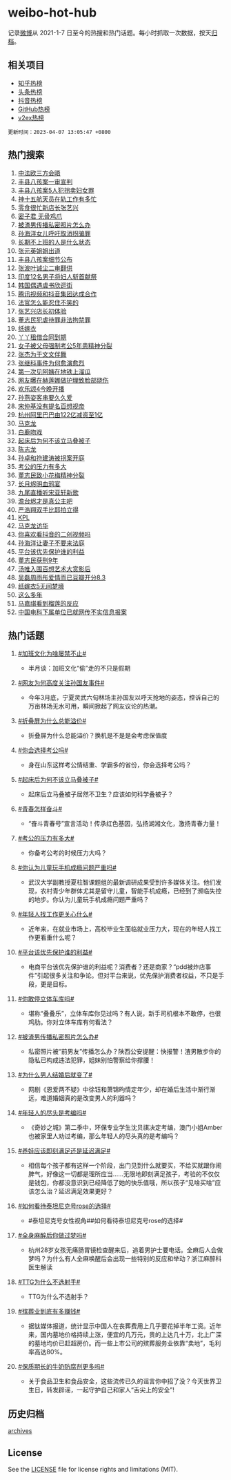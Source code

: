 # weibo-hot-hub

记录[微博](https://www.weibo.com)从 2021-1-7 日至今的热搜和热门话题。每小时抓取一次数据，按天[归档](archives)。

## 相关项目

- [知乎热榜](https://github.com/lonnyzhang423/zhihu-hot-hub)
- [头条热榜](https://github.com/lonnyzhang423/toutiao-hot-hub)
- [抖音热榜](https://github.com/lonnyzhang423/douyin-hot-hub)
- [GitHub热榜](https://github.com/lonnyzhang423/github-hot-hub)
- [v2ex热榜](https://github.com/lonnyzhang423/v2ex-hot-hub)


`更新时间：2023-04-07 13:05:47 +0800`

## 热门搜索

1. [中法欧三方会晤](https://m.weibo.cn/search?containerid=100103type%3D1%26t%3D10%26q%3D%23%E4%B8%AD%E6%B3%95%E6%AC%A7%E4%B8%89%E6%96%B9%E4%BC%9A%E6%99%A4%23&stream_entry_id=51&isnewpage=1&extparam=seat%3D1%26cate%3D10103%26stream_entry_id%3D51%26pos%3D0%26c_type%3D51%26dgr%3D0%26filter_type%3Drealtimehot%26display_time%3D1680843946%26pre_seqid%3D1680843946280012102123&luicode=10000011&lfid=106003type%253D25%2526t%253D3%2526disable_hot%253D1%2526filter_type%253Drealtimehot)
1. [丰县八孩案一审宣判](https://m.weibo.cn/search?containerid=100103type%3D1%26t%3D10%26q%3D%23%E4%B8%B0%E5%8E%BF%E5%85%AB%E5%AD%A9%E6%A1%88%E4%B8%80%E5%AE%A1%E5%AE%A3%E5%88%A4%23&stream_entry_id=31&isnewpage=1&extparam=seat%3D1%26q%3D%2523%25E4%25B8%25B0%25E5%258E%25BF%25E5%2585%25AB%25E5%25AD%25A9%25E6%25A1%2588%25E4%25B8%2580%25E5%25AE%25A1%25E5%25AE%25A3%25E5%2588%25A4%2523%26pos%3D0%26c_type%3D31%26flag%3D4%26filter_type%3Drealtimehot%26cate%3D5001%26stream_entry_id%3D31%26band_rank%3D1%26dgr%3D0%26lcate%3D5001%26realpos%3D1%26display_time%3D1680843946%26pre_seqid%3D1680843946280012102123&luicode=10000011&lfid=106003type%253D25%2526t%253D3%2526disable_hot%253D1%2526filter_type%253Drealtimehot)
1. [丰县八孩案5人犯拐卖妇女罪](https://m.weibo.cn/search?containerid=100103type%3D1%26t%3D10%26q%3D%23%E4%B8%B0%E5%8E%BF%E5%85%AB%E5%AD%A9%E6%A1%885%E4%BA%BA%E7%8A%AF%E6%8B%90%E5%8D%96%E5%A6%87%E5%A5%B3%E7%BD%AA%23&stream_entry_id=31&isnewpage=1&extparam=seat%3D1%26q%3D%2523%25E4%25B8%25B0%25E5%258E%25BF%25E5%2585%25AB%25E5%25AD%25A9%25E6%25A1%25885%25E4%25BA%25BA%25E7%258A%25AF%25E6%258B%2590%25E5%258D%2596%25E5%25A6%2587%25E5%25A5%25B3%25E7%25BD%25AA%2523%26pos%3D1%26c_type%3D31%26flag%3D1%26filter_type%3Drealtimehot%26cate%3D5001%26stream_entry_id%3D31%26band_rank%3D2%26dgr%3D0%26lcate%3D5001%26realpos%3D2%26display_time%3D1680843946%26pre_seqid%3D1680843946280012102123&luicode=10000011&lfid=106003type%253D25%2526t%253D3%2526disable_hot%253D1%2526filter_type%253Drealtimehot)
1. [神十五航天员在轨工作有多忙](https://m.weibo.cn/search?containerid=100103type%3D1%26t%3D10%26q%3D%23%E7%A5%9E%E5%8D%81%E4%BA%94%E8%88%AA%E5%A4%A9%E5%91%98%E5%9C%A8%E8%BD%A8%E5%B7%A5%E4%BD%9C%E6%9C%89%E5%A4%9A%E5%BF%99%23&stream_entry_id=31&isnewpage=1&extparam=seat%3D1%26q%3D%2523%25E7%25A5%259E%25E5%258D%2581%25E4%25BA%2594%25E8%2588%25AA%25E5%25A4%25A9%25E5%2591%2598%25E5%259C%25A8%25E8%25BD%25A8%25E5%25B7%25A5%25E4%25BD%259C%25E6%259C%2589%25E5%25A4%259A%25E5%25BF%2599%2523%26pos%3D2%26c_type%3D31%26flag%3D1%26filter_type%3Drealtimehot%26cate%3D5001%26stream_entry_id%3D31%26band_rank%3D3%26dgr%3D0%26lcate%3D5001%26realpos%3D3%26display_time%3D1680843946%26pre_seqid%3D1680843946280012102123&luicode=10000011&lfid=106003type%253D25%2526t%253D3%2526disable_hot%253D1%2526filter_type%253Drealtimehot)
1. [零食很忙新店长张艺兴](https://m.weibo.cn/search?containerid=100103type%3D1%26t%3D10%26q%3D%23%E9%9B%B6%E9%A3%9F%E5%BE%88%E5%BF%99%E6%96%B0%E5%BA%97%E9%95%BF%E5%BC%A0%E8%89%BA%E5%85%B4%23&stream_entry_id=31&isnewpage=1&extparam=seat%3D1%26dgr%3D0%26adid%3D185674%26pos%3D3%26c_type%3D31%26filter_type%3Drealtimehot%26cate%3D5001%26stream_entry_id%3D31%26lcate%3D5001%26band_rank%3D4%26topic_ad%3D1%26q%3D%2523%25E9%259B%25B6%25E9%25A3%259F%25E5%25BE%2588%25E5%25BF%2599%25E6%2596%25B0%25E5%25BA%2597%25E9%2595%25BF%25E5%25BC%25A0%25E8%2589%25BA%25E5%2585%25B4%2523%26display_time%3D1680843946%26pre_seqid%3D1680843946280012102123&luicode=10000011&lfid=106003type%253D25%2526t%253D3%2526disable_hot%253D1%2526filter_type%253Drealtimehot)
1. [密子君 无骨鸡爪](https://m.weibo.cn/search?containerid=100103type%3D1%26t%3D10%26q%3D%E5%AF%86%E5%AD%90%E5%90%9B+%E6%97%A0%E9%AA%A8%E9%B8%A1%E7%88%AA&stream_entry_id=31&isnewpage=1&extparam=seat%3D1%26q%3D%25E5%25AF%2586%25E5%25AD%2590%25E5%2590%259B%2520%25E6%2597%25A0%25E9%25AA%25A8%25E9%25B8%25A1%25E7%2588%25AA%26pos%3D4%26c_type%3D31%26flag%3D1%26filter_type%3Drealtimehot%26cate%3D5001%26stream_entry_id%3D31%26band_rank%3D4%26dgr%3D0%26lcate%3D5001%26realpos%3D4%26display_time%3D1680843946%26pre_seqid%3D1680843946280012102123&luicode=10000011&lfid=106003type%253D25%2526t%253D3%2526disable_hot%253D1%2526filter_type%253Drealtimehot)
1. [被渣男传播私密照片怎么办](https://m.weibo.cn/search?containerid=100103type%3D1%26t%3D10%26q%3D%23%E8%A2%AB%E6%B8%A3%E7%94%B7%E4%BC%A0%E6%92%AD%E7%A7%81%E5%AF%86%E7%85%A7%E7%89%87%E6%80%8E%E4%B9%88%E5%8A%9E%23&stream_entry_id=31&isnewpage=1&extparam=seat%3D1%26q%3D%2523%25E8%25A2%25AB%25E6%25B8%25A3%25E7%2594%25B7%25E4%25BC%25A0%25E6%2592%25AD%25E7%25A7%2581%25E5%25AF%2586%25E7%2585%25A7%25E7%2589%2587%25E6%2580%258E%25E4%25B9%2588%25E5%258A%259E%2523%26pos%3D5%26c_type%3D31%26flag%3D1%26filter_type%3Drealtimehot%26cate%3D5001%26stream_entry_id%3D31%26band_rank%3D5%26dgr%3D0%26lcate%3D5001%26realpos%3D5%26display_time%3D1680843946%26pre_seqid%3D1680843946280012102123&luicode=10000011&lfid=106003type%253D25%2526t%253D3%2526disable_hot%253D1%2526filter_type%253Drealtimehot)
1. [孙海洋女儿呼吁取消拐骗罪](https://m.weibo.cn/search?containerid=100103type%3D1%26t%3D10%26q%3D%23%E5%AD%99%E6%B5%B7%E6%B4%8B%E5%A5%B3%E5%84%BF%E5%91%BC%E5%90%81%E5%8F%96%E6%B6%88%E6%8B%90%E9%AA%97%E7%BD%AA%23&stream_entry_id=31&isnewpage=1&extparam=seat%3D1%26q%3D%2523%25E5%25AD%2599%25E6%25B5%25B7%25E6%25B4%258B%25E5%25A5%25B3%25E5%2584%25BF%25E5%2591%25BC%25E5%2590%2581%25E5%258F%2596%25E6%25B6%2588%25E6%258B%2590%25E9%25AA%2597%25E7%25BD%25AA%2523%26pos%3D6%26c_type%3D31%26flag%3D0%26filter_type%3Drealtimehot%26cate%3D5001%26stream_entry_id%3D31%26band_rank%3D6%26dgr%3D0%26lcate%3D5001%26realpos%3D6%26display_time%3D1680843946%26pre_seqid%3D1680843946280012102123&luicode=10000011&lfid=106003type%253D25%2526t%253D3%2526disable_hot%253D1%2526filter_type%253Drealtimehot)
1. [长期不上班的人是什么状态](https://m.weibo.cn/search?containerid=100103type%3D1%26t%3D10%26q%3D%23%E9%95%BF%E6%9C%9F%E4%B8%8D%E4%B8%8A%E7%8F%AD%E7%9A%84%E4%BA%BA%E6%98%AF%E4%BB%80%E4%B9%88%E7%8A%B6%E6%80%81%23&stream_entry_id=31&isnewpage=1&extparam=seat%3D1%26q%3D%2523%25E9%2595%25BF%25E6%259C%259F%25E4%25B8%258D%25E4%25B8%258A%25E7%258F%25AD%25E7%259A%2584%25E4%25BA%25BA%25E6%2598%25AF%25E4%25BB%2580%25E4%25B9%2588%25E7%258A%25B6%25E6%2580%2581%2523%26pos%3D7%26c_type%3D31%26flag%3D0%26filter_type%3Drealtimehot%26cate%3D5001%26stream_entry_id%3D31%26band_rank%3D7%26dgr%3D0%26lcate%3D5001%26realpos%3D7%26display_time%3D1680843946%26pre_seqid%3D1680843946280012102123&luicode=10000011&lfid=106003type%253D25%2526t%253D3%2526disable_hot%253D1%2526filter_type%253Drealtimehot)
1. [张元英姐姐出道](https://m.weibo.cn/search?containerid=100103type%3D1%26t%3D10%26q%3D%23%E5%BC%A0%E5%85%83%E8%8B%B1%E5%A7%90%E5%A7%90%E5%87%BA%E9%81%93%23&stream_entry_id=31&isnewpage=1&extparam=seat%3D1%26q%3D%2523%25E5%25BC%25A0%25E5%2585%2583%25E8%258B%25B1%25E5%25A7%2590%25E5%25A7%2590%25E5%2587%25BA%25E9%2581%2593%2523%26pos%3D8%26c_type%3D31%26flag%3D0%26filter_type%3Drealtimehot%26cate%3D5001%26stream_entry_id%3D31%26band_rank%3D8%26dgr%3D0%26lcate%3D5001%26realpos%3D8%26display_time%3D1680843946%26pre_seqid%3D1680843946280012102123&luicode=10000011&lfid=106003type%253D25%2526t%253D3%2526disable_hot%253D1%2526filter_type%253Drealtimehot)
1. [丰县八孩案细节公布](https://m.weibo.cn/search?containerid=100103type%3D1%26t%3D10%26q%3D%23%E4%B8%B0%E5%8E%BF%E5%85%AB%E5%AD%A9%E6%A1%88%E7%BB%86%E8%8A%82%E5%85%AC%E5%B8%83%23&stream_entry_id=31&isnewpage=1&extparam=seat%3D1%26q%3D%2523%25E4%25B8%25B0%25E5%258E%25BF%25E5%2585%25AB%25E5%25AD%25A9%25E6%25A1%2588%25E7%25BB%2586%25E8%258A%2582%25E5%2585%25AC%25E5%25B8%2583%2523%26pos%3D9%26c_type%3D31%26flag%3D1%26filter_type%3Drealtimehot%26cate%3D5001%26stream_entry_id%3D31%26band_rank%3D9%26dgr%3D0%26lcate%3D5001%26realpos%3D9%26display_time%3D1680843946%26pre_seqid%3D1680843946280012102123&luicode=10000011&lfid=106003type%253D25%2526t%253D3%2526disable_hot%253D1%2526filter_type%253Drealtimehot)
1. [张波叶诚尘二审翻供](https://m.weibo.cn/search?containerid=100103type%3D1%26t%3D10%26q%3D%23%E5%BC%A0%E6%B3%A2%E5%8F%B6%E8%AF%9A%E5%B0%98%E4%BA%8C%E5%AE%A1%E7%BF%BB%E4%BE%9B%23&stream_entry_id=31&isnewpage=1&extparam=seat%3D1%26q%3D%2523%25E5%25BC%25A0%25E6%25B3%25A2%25E5%258F%25B6%25E8%25AF%259A%25E5%25B0%2598%25E4%25BA%258C%25E5%25AE%25A1%25E7%25BF%25BB%25E4%25BE%259B%2523%26pos%3D10%26c_type%3D31%26flag%3D1%26filter_type%3Drealtimehot%26cate%3D5001%26stream_entry_id%3D31%26band_rank%3D10%26dgr%3D0%26lcate%3D5001%26realpos%3D10%26display_time%3D1680843946%26pre_seqid%3D1680843946280012102123&luicode=10000011&lfid=106003type%253D25%2526t%253D3%2526disable_hot%253D1%2526filter_type%253Drealtimehot)
1. [印度12名男子将妇人斩首献祭](https://m.weibo.cn/search?containerid=100103type%3D1%26t%3D10%26q%3D%23%E5%8D%B0%E5%BA%A612%E5%90%8D%E7%94%B7%E5%AD%90%E5%B0%86%E5%A6%87%E4%BA%BA%E6%96%A9%E9%A6%96%E7%8C%AE%E7%A5%AD%23&stream_entry_id=31&isnewpage=1&extparam=seat%3D1%26q%3D%2523%25E5%258D%25B0%25E5%25BA%25A612%25E5%2590%258D%25E7%2594%25B7%25E5%25AD%2590%25E5%25B0%2586%25E5%25A6%2587%25E4%25BA%25BA%25E6%2596%25A9%25E9%25A6%2596%25E7%258C%25AE%25E7%25A5%25AD%2523%26pos%3D11%26c_type%3D31%26flag%3D0%26filter_type%3Drealtimehot%26cate%3D5001%26stream_entry_id%3D31%26band_rank%3D11%26dgr%3D0%26lcate%3D5001%26realpos%3D11%26display_time%3D1680843946%26pre_seqid%3D1680843946280012102123&luicode=10000011&lfid=106003type%253D25%2526t%253D3%2526disable_hot%253D1%2526filter_type%253Drealtimehot)
1. [韩国偶遇虞书欣逛街](https://m.weibo.cn/search?containerid=100103type%3D1%26t%3D10%26q%3D%23%E9%9F%A9%E5%9B%BD%E5%81%B6%E9%81%87%E8%99%9E%E4%B9%A6%E6%AC%A3%E9%80%9B%E8%A1%97%23&stream_entry_id=31&isnewpage=1&extparam=seat%3D1%26q%3D%2523%25E9%259F%25A9%25E5%259B%25BD%25E5%2581%25B6%25E9%2581%2587%25E8%2599%259E%25E4%25B9%25A6%25E6%25AC%25A3%25E9%2580%259B%25E8%25A1%2597%2523%26pos%3D12%26c_type%3D31%26flag%3D1%26filter_type%3Drealtimehot%26cate%3D5001%26stream_entry_id%3D31%26band_rank%3D12%26dgr%3D0%26lcate%3D5001%26realpos%3D12%26display_time%3D1680843946%26pre_seqid%3D1680843946280012102123&luicode=10000011&lfid=106003type%253D25%2526t%253D3%2526disable_hot%253D1%2526filter_type%253Drealtimehot)
1. [腾讯视频和抖音集团达成合作](https://m.weibo.cn/search?containerid=100103type%3D1%26t%3D10%26q%3D%23%E8%85%BE%E8%AE%AF%E8%A7%86%E9%A2%91%E5%92%8C%E6%8A%96%E9%9F%B3%E9%9B%86%E5%9B%A2%E8%BE%BE%E6%88%90%E5%90%88%E4%BD%9C%23&stream_entry_id=31&isnewpage=1&extparam=seat%3D1%26q%3D%2523%25E8%2585%25BE%25E8%25AE%25AF%25E8%25A7%2586%25E9%25A2%2591%25E5%2592%258C%25E6%258A%2596%25E9%259F%25B3%25E9%259B%2586%25E5%259B%25A2%25E8%25BE%25BE%25E6%2588%2590%25E5%2590%2588%25E4%25BD%259C%2523%26pos%3D13%26c_type%3D31%26flag%3D0%26filter_type%3Drealtimehot%26cate%3D5001%26stream_entry_id%3D31%26band_rank%3D13%26dgr%3D0%26lcate%3D5001%26realpos%3D13%26display_time%3D1680843946%26pre_seqid%3D1680843946280012102123&luicode=10000011&lfid=106003type%253D25%2526t%253D3%2526disable_hot%253D1%2526filter_type%253Drealtimehot)
1. [法官怎么能忍住不笑的](https://m.weibo.cn/search?containerid=100103type%3D1%26t%3D10%26q%3D%23%E6%B3%95%E5%AE%98%E6%80%8E%E4%B9%88%E8%83%BD%E5%BF%8D%E4%BD%8F%E4%B8%8D%E7%AC%91%E7%9A%84%23&stream_entry_id=31&isnewpage=1&extparam=seat%3D1%26q%3D%2523%25E6%25B3%2595%25E5%25AE%2598%25E6%2580%258E%25E4%25B9%2588%25E8%2583%25BD%25E5%25BF%258D%25E4%25BD%258F%25E4%25B8%258D%25E7%25AC%2591%25E7%259A%2584%2523%26pos%3D14%26c_type%3D31%26flag%3D0%26filter_type%3Drealtimehot%26cate%3D5001%26stream_entry_id%3D31%26band_rank%3D14%26dgr%3D0%26lcate%3D5001%26realpos%3D14%26display_time%3D1680843946%26pre_seqid%3D1680843946280012102123&luicode=10000011&lfid=106003type%253D25%2526t%253D3%2526disable_hot%253D1%2526filter_type%253Drealtimehot)
1. [张艺兴店长初体验](https://m.weibo.cn/search?containerid=100103type%3D1%26t%3D10%26q%3D%23%E5%BC%A0%E8%89%BA%E5%85%B4%E5%BA%97%E9%95%BF%E5%88%9D%E4%BD%93%E9%AA%8C%23&stream_entry_id=31&isnewpage=1&extparam=seat%3D1%26adid%3D185729%26q%3D%2523%25E5%25BC%25A0%25E8%2589%25BA%25E5%2585%25B4%25E5%25BA%2597%25E9%2595%25BF%25E5%2588%259D%25E4%25BD%2593%25E9%25AA%258C%2523%26pos%3D15%26c_type%3D31%26flag%3D0%26filter_type%3Drealtimehot%26cate%3D5001%26stream_entry_id%3D31%26band_rank%3D15%26dgr%3D0%26lcate%3D5001%26realpos%3D15%26display_time%3D1680843946%26pre_seqid%3D1680843946280012102123&luicode=10000011&lfid=106003type%253D25%2526t%253D3%2526disable_hot%253D1%2526filter_type%253Drealtimehot)
1. [董志民犯虐待罪非法拘禁罪](https://m.weibo.cn/search?containerid=100103type%3D1%26t%3D10%26q%3D%23%E8%91%A3%E5%BF%97%E6%B0%91%E7%8A%AF%E8%99%90%E5%BE%85%E7%BD%AA%E9%9D%9E%E6%B3%95%E6%8B%98%E7%A6%81%E7%BD%AA%23&stream_entry_id=31&isnewpage=1&extparam=seat%3D1%26q%3D%2523%25E8%2591%25A3%25E5%25BF%2597%25E6%25B0%2591%25E7%258A%25AF%25E8%2599%2590%25E5%25BE%2585%25E7%25BD%25AA%25E9%259D%259E%25E6%25B3%2595%25E6%258B%2598%25E7%25A6%2581%25E7%25BD%25AA%2523%26pos%3D16%26c_type%3D31%26flag%3D1%26filter_type%3Drealtimehot%26cate%3D5001%26stream_entry_id%3D31%26band_rank%3D16%26dgr%3D0%26lcate%3D5001%26realpos%3D16%26display_time%3D1680843946%26pre_seqid%3D1680843946280012102123&luicode=10000011&lfid=106003type%253D25%2526t%253D3%2526disable_hot%253D1%2526filter_type%253Drealtimehot)
1. [纸嫁衣](https://m.weibo.cn/search?containerid=100103type%3D1%26t%3D10%26q%3D%E7%BA%B8%E5%AB%81%E8%A1%A3&stream_entry_id=31&isnewpage=1&extparam=seat%3D1%26q%3D%25E7%25BA%25B8%25E5%25AB%2581%25E8%25A1%25A3%26pos%3D17%26c_type%3D31%26flag%3D1%26filter_type%3Drealtimehot%26cate%3D5001%26stream_entry_id%3D31%26band_rank%3D17%26dgr%3D0%26lcate%3D5001%26realpos%3D17%26display_time%3D1680843946%26pre_seqid%3D1680843946280012102123&luicode=10000011&lfid=106003type%253D25%2526t%253D3%2526disable_hot%253D1%2526filter_type%253Drealtimehot)
1. [丫丫租借合同到期](https://m.weibo.cn/search?containerid=100103type%3D1%26t%3D10%26q%3D%23%E4%B8%AB%E4%B8%AB%E7%A7%9F%E5%80%9F%E5%90%88%E5%90%8C%E5%88%B0%E6%9C%9F%23&stream_entry_id=31&isnewpage=1&extparam=seat%3D1%26q%3D%2523%25E4%25B8%25AB%25E4%25B8%25AB%25E7%25A7%259F%25E5%2580%259F%25E5%2590%2588%25E5%2590%258C%25E5%2588%25B0%25E6%259C%259F%2523%26pos%3D18%26c_type%3D31%26flag%3D0%26filter_type%3Drealtimehot%26cate%3D5001%26stream_entry_id%3D31%26band_rank%3D18%26dgr%3D0%26lcate%3D5001%26realpos%3D18%26display_time%3D1680843946%26pre_seqid%3D1680843946280012102123&luicode=10000011&lfid=106003type%253D25%2526t%253D3%2526disable_hot%253D1%2526filter_type%253Drealtimehot)
1. [女子被父母强制考公5年患精神分裂](https://m.weibo.cn/search?containerid=100103type%3D1%26t%3D10%26q%3D%23%E5%A5%B3%E5%AD%90%E8%A2%AB%E7%88%B6%E6%AF%8D%E5%BC%BA%E5%88%B6%E8%80%83%E5%85%AC5%E5%B9%B4%E6%82%A3%E7%B2%BE%E7%A5%9E%E5%88%86%E8%A3%82%23&stream_entry_id=31&isnewpage=1&extparam=seat%3D1%26q%3D%2523%25E5%25A5%25B3%25E5%25AD%2590%25E8%25A2%25AB%25E7%2588%25B6%25E6%25AF%258D%25E5%25BC%25BA%25E5%2588%25B6%25E8%2580%2583%25E5%2585%25AC5%25E5%25B9%25B4%25E6%2582%25A3%25E7%25B2%25BE%25E7%25A5%259E%25E5%2588%2586%25E8%25A3%2582%2523%26pos%3D19%26c_type%3D31%26flag%3D2%26filter_type%3Drealtimehot%26cate%3D5001%26stream_entry_id%3D31%26band_rank%3D19%26dgr%3D0%26lcate%3D5001%26realpos%3D19%26display_time%3D1680843946%26pre_seqid%3D1680843946280012102123&luicode=10000011&lfid=106003type%253D25%2526t%253D3%2526disable_hot%253D1%2526filter_type%253Drealtimehot)
1. [张杰为于文文伴舞](https://m.weibo.cn/search?containerid=100103type%3D1%26t%3D10%26q%3D%23%E5%BC%A0%E6%9D%B0%E4%B8%BA%E4%BA%8E%E6%96%87%E6%96%87%E4%BC%B4%E8%88%9E%23&stream_entry_id=31&isnewpage=1&extparam=seat%3D1%26q%3D%2523%25E5%25BC%25A0%25E6%259D%25B0%25E4%25B8%25BA%25E4%25BA%258E%25E6%2596%2587%25E6%2596%2587%25E4%25BC%25B4%25E8%2588%259E%2523%26pos%3D20%26c_type%3D31%26flag%3D1%26filter_type%3Drealtimehot%26cate%3D5001%26stream_entry_id%3D31%26band_rank%3D20%26dgr%3D0%26lcate%3D5001%26realpos%3D20%26display_time%3D1680843946%26pre_seqid%3D1680843946280012102123&luicode=10000011&lfid=106003type%253D25%2526t%253D3%2526disable_hot%253D1%2526filter_type%253Drealtimehot)
1. [张继科事件为何愈演愈烈](https://m.weibo.cn/search?containerid=100103type%3D1%26t%3D10%26q%3D%23%E5%BC%A0%E7%BB%A7%E7%A7%91%E4%BA%8B%E4%BB%B6%E4%B8%BA%E4%BD%95%E6%84%88%E6%BC%94%E6%84%88%E7%83%88%23&stream_entry_id=31&isnewpage=1&extparam=seat%3D1%26q%3D%2523%25E5%25BC%25A0%25E7%25BB%25A7%25E7%25A7%2591%25E4%25BA%258B%25E4%25BB%25B6%25E4%25B8%25BA%25E4%25BD%2595%25E6%2584%2588%25E6%25BC%2594%25E6%2584%2588%25E7%2583%2588%2523%26pos%3D21%26c_type%3D31%26flag%3D2%26filter_type%3Drealtimehot%26cate%3D5001%26stream_entry_id%3D31%26band_rank%3D21%26dgr%3D0%26lcate%3D5001%26realpos%3D21%26display_time%3D1680843946%26pre_seqid%3D1680843946280012102123&luicode=10000011&lfid=106003type%253D25%2526t%253D3%2526disable_hot%253D1%2526filter_type%253Drealtimehot)
1. [第一次见阿姨在地铁上溜瓜](https://m.weibo.cn/search?containerid=100103type%3D1%26t%3D10%26q%3D%23%E7%AC%AC%E4%B8%80%E6%AC%A1%E8%A7%81%E9%98%BF%E5%A7%A8%E5%9C%A8%E5%9C%B0%E9%93%81%E4%B8%8A%E6%BA%9C%E7%93%9C%23&stream_entry_id=31&isnewpage=1&extparam=seat%3D1%26q%3D%2523%25E7%25AC%25AC%25E4%25B8%2580%25E6%25AC%25A1%25E8%25A7%2581%25E9%2598%25BF%25E5%25A7%25A8%25E5%259C%25A8%25E5%259C%25B0%25E9%2593%2581%25E4%25B8%258A%25E6%25BA%259C%25E7%2593%259C%2523%26pos%3D22%26c_type%3D31%26flag%3D1%26filter_type%3Drealtimehot%26cate%3D5001%26stream_entry_id%3D31%26band_rank%3D22%26dgr%3D0%26lcate%3D5001%26realpos%3D22%26display_time%3D1680843946%26pre_seqid%3D1680843946280012102123&luicode=10000011&lfid=106003type%253D25%2526t%253D3%2526disable_hot%253D1%2526filter_type%253Drealtimehot)
1. [网友曝在赫莲娜做护理致脸部烧伤](https://m.weibo.cn/search?containerid=100103type%3D1%26t%3D10%26q%3D%23%E7%BD%91%E5%8F%8B%E6%9B%9D%E5%9C%A8%E8%B5%AB%E8%8E%B2%E5%A8%9C%E5%81%9A%E6%8A%A4%E7%90%86%E8%87%B4%E8%84%B8%E9%83%A8%E7%83%A7%E4%BC%A4%23&stream_entry_id=31&isnewpage=1&extparam=seat%3D1%26q%3D%2523%25E7%25BD%2591%25E5%258F%258B%25E6%259B%259D%25E5%259C%25A8%25E8%25B5%25AB%25E8%258E%25B2%25E5%25A8%259C%25E5%2581%259A%25E6%258A%25A4%25E7%2590%2586%25E8%2587%25B4%25E8%2584%25B8%25E9%2583%25A8%25E7%2583%25A7%25E4%25BC%25A4%2523%26pos%3D23%26c_type%3D31%26flag%3D0%26filter_type%3Drealtimehot%26cate%3D5001%26stream_entry_id%3D31%26band_rank%3D23%26dgr%3D0%26lcate%3D5001%26realpos%3D23%26display_time%3D1680843946%26pre_seqid%3D1680843946280012102123&luicode=10000011&lfid=106003type%253D25%2526t%253D3%2526disable_hot%253D1%2526filter_type%253Drealtimehot)
1. [欢乐颂4今晚开播](https://m.weibo.cn/search?containerid=100103type%3D1%26t%3D10%26q%3D%23%E6%AC%A2%E4%B9%90%E9%A2%824%E4%BB%8A%E6%99%9A%E5%BC%80%E6%92%AD%23&stream_entry_id=31&isnewpage=1&extparam=seat%3D1%26q%3D%2523%25E6%25AC%25A2%25E4%25B9%2590%25E9%25A2%25824%25E4%25BB%258A%25E6%2599%259A%25E5%25BC%2580%25E6%2592%25AD%2523%26pos%3D24%26c_type%3D31%26flag%3D0%26filter_type%3Drealtimehot%26cate%3D5001%26stream_entry_id%3D31%26band_rank%3D24%26dgr%3D0%26lcate%3D5001%26realpos%3D24%26display_time%3D1680843946%26pre_seqid%3D1680843946280012102123&luicode=10000011&lfid=106003type%253D25%2526t%253D3%2526disable_hot%253D1%2526filter_type%253Drealtimehot)
1. [孙燕姿客串要久久爱](https://m.weibo.cn/search?containerid=100103type%3D1%26t%3D10%26q%3D%23%E5%AD%99%E7%87%95%E5%A7%BF%E5%AE%A2%E4%B8%B2%E8%A6%81%E4%B9%85%E4%B9%85%E7%88%B1%23&stream_entry_id=31&isnewpage=1&extparam=seat%3D1%26q%3D%2523%25E5%25AD%2599%25E7%2587%2595%25E5%25A7%25BF%25E5%25AE%25A2%25E4%25B8%25B2%25E8%25A6%2581%25E4%25B9%2585%25E4%25B9%2585%25E7%2588%25B1%2523%26pos%3D25%26c_type%3D31%26flag%3D1%26filter_type%3Drealtimehot%26cate%3D5001%26stream_entry_id%3D31%26band_rank%3D25%26dgr%3D0%26lcate%3D5001%26realpos%3D25%26display_time%3D1680843946%26pre_seqid%3D1680843946280012102123&luicode=10000011&lfid=106003type%253D25%2526t%253D3%2526disable_hot%253D1%2526filter_type%253Drealtimehot)
1. [宋仲基没有提名百想视帝](https://m.weibo.cn/search?containerid=100103type%3D1%26t%3D10%26q%3D%23%E5%AE%8B%E4%BB%B2%E5%9F%BA%E6%B2%A1%E6%9C%89%E6%8F%90%E5%90%8D%E7%99%BE%E6%83%B3%E8%A7%86%E5%B8%9D%23&stream_entry_id=31&isnewpage=1&extparam=seat%3D1%26q%3D%2523%25E5%25AE%258B%25E4%25BB%25B2%25E5%259F%25BA%25E6%25B2%25A1%25E6%259C%2589%25E6%258F%2590%25E5%2590%258D%25E7%2599%25BE%25E6%2583%25B3%25E8%25A7%2586%25E5%25B8%259D%2523%26pos%3D26%26c_type%3D31%26flag%3D0%26filter_type%3Drealtimehot%26cate%3D5001%26stream_entry_id%3D31%26band_rank%3D26%26dgr%3D0%26lcate%3D5001%26realpos%3D26%26display_time%3D1680843946%26pre_seqid%3D1680843946280012102123&luicode=10000011&lfid=106003type%253D25%2526t%253D3%2526disable_hot%253D1%2526filter_type%253Drealtimehot)
1. [杭州阿里巴巴由122亿减资至1亿](https://m.weibo.cn/search?containerid=100103type%3D1%26t%3D10%26q%3D%23%E6%9D%AD%E5%B7%9E%E9%98%BF%E9%87%8C%E5%B7%B4%E5%B7%B4%E7%94%B1122%E4%BA%BF%E5%87%8F%E8%B5%84%E8%87%B31%E4%BA%BF%23&stream_entry_id=31&isnewpage=1&extparam=seat%3D1%26q%3D%2523%25E6%259D%25AD%25E5%25B7%259E%25E9%2598%25BF%25E9%2587%258C%25E5%25B7%25B4%25E5%25B7%25B4%25E7%2594%25B1122%25E4%25BA%25BF%25E5%2587%258F%25E8%25B5%2584%25E8%2587%25B31%25E4%25BA%25BF%2523%26pos%3D27%26c_type%3D31%26flag%3D0%26filter_type%3Drealtimehot%26cate%3D5001%26stream_entry_id%3D31%26band_rank%3D27%26dgr%3D0%26lcate%3D5001%26realpos%3D27%26display_time%3D1680843946%26pre_seqid%3D1680843946280012102123&luicode=10000011&lfid=106003type%253D25%2526t%253D3%2526disable_hot%253D1%2526filter_type%253Drealtimehot)
1. [马克龙](https://m.weibo.cn/search?containerid=100103type%3D1%26t%3D10%26q%3D%23%E9%A9%AC%E5%85%8B%E9%BE%99%23&stream_entry_id=31&isnewpage=1&extparam=seat%3D1%26q%3D%2523%25E9%25A9%25AC%25E5%2585%258B%25E9%25BE%2599%2523%26pos%3D28%26c_type%3D31%26flag%3D0%26filter_type%3Drealtimehot%26cate%3D5001%26stream_entry_id%3D31%26band_rank%3D28%26dgr%3D0%26lcate%3D5001%26realpos%3D28%26display_time%3D1680843946%26pre_seqid%3D1680843946280012102123&luicode=10000011&lfid=106003type%253D25%2526t%253D3%2526disable_hot%253D1%2526filter_type%253Drealtimehot)
1. [白鹿吻戏](https://m.weibo.cn/search?containerid=100103type%3D1%26t%3D10%26q%3D%23%E7%99%BD%E9%B9%BF%E5%90%BB%E6%88%8F%23&stream_entry_id=31&isnewpage=1&extparam=seat%3D1%26q%3D%2523%25E7%2599%25BD%25E9%25B9%25BF%25E5%2590%25BB%25E6%2588%258F%2523%26pos%3D29%26c_type%3D31%26flag%3D0%26filter_type%3Drealtimehot%26cate%3D5001%26stream_entry_id%3D31%26band_rank%3D29%26dgr%3D0%26lcate%3D5001%26realpos%3D29%26display_time%3D1680843946%26pre_seqid%3D1680843946280012102123&luicode=10000011&lfid=106003type%253D25%2526t%253D3%2526disable_hot%253D1%2526filter_type%253Drealtimehot)
1. [起床后为何不该立马叠被子](https://m.weibo.cn/search?containerid=100103type%3D1%26t%3D10%26q%3D%23%E8%B5%B7%E5%BA%8A%E5%90%8E%E4%B8%BA%E4%BD%95%E4%B8%8D%E8%AF%A5%E7%AB%8B%E9%A9%AC%E5%8F%A0%E8%A2%AB%E5%AD%90%23&stream_entry_id=31&isnewpage=1&extparam=seat%3D1%26q%3D%2523%25E8%25B5%25B7%25E5%25BA%258A%25E5%2590%258E%25E4%25B8%25BA%25E4%25BD%2595%25E4%25B8%258D%25E8%25AF%25A5%25E7%25AB%258B%25E9%25A9%25AC%25E5%258F%25A0%25E8%25A2%25AB%25E5%25AD%2590%2523%26pos%3D30%26c_type%3D31%26flag%3D0%26filter_type%3Drealtimehot%26cate%3D5001%26stream_entry_id%3D31%26band_rank%3D30%26dgr%3D0%26lcate%3D5001%26realpos%3D30%26display_time%3D1680843946%26pre_seqid%3D1680843946280012102123&luicode=10000011&lfid=106003type%253D25%2526t%253D3%2526disable_hot%253D1%2526filter_type%253Drealtimehot)
1. [陈志龙](https://m.weibo.cn/search?containerid=100103type%3D1%26t%3D10%26q%3D%E9%99%88%E5%BF%97%E9%BE%99&stream_entry_id=31&isnewpage=1&extparam=seat%3D1%26q%3D%25E9%2599%2588%25E5%25BF%2597%25E9%25BE%2599%26pos%3D31%26c_type%3D31%26flag%3D0%26filter_type%3Drealtimehot%26cate%3D5001%26stream_entry_id%3D31%26band_rank%3D31%26dgr%3D0%26lcate%3D5001%26realpos%3D31%26display_time%3D1680843946%26pre_seqid%3D1680843946280012102123&luicode=10000011&lfid=106003type%253D25%2526t%253D3%2526disable_hot%253D1%2526filter_type%253Drealtimehot)
1. [孙卓和符建涛被拐案开庭](https://m.weibo.cn/search?containerid=100103type%3D1%26t%3D10%26q%3D%23%E5%AD%99%E5%8D%93%E5%92%8C%E7%AC%A6%E5%BB%BA%E6%B6%9B%E8%A2%AB%E6%8B%90%E6%A1%88%E5%BC%80%E5%BA%AD%23&stream_entry_id=31&isnewpage=1&extparam=seat%3D1%26q%3D%2523%25E5%25AD%2599%25E5%258D%2593%25E5%2592%258C%25E7%25AC%25A6%25E5%25BB%25BA%25E6%25B6%259B%25E8%25A2%25AB%25E6%258B%2590%25E6%25A1%2588%25E5%25BC%2580%25E5%25BA%25AD%2523%26pos%3D32%26c_type%3D31%26flag%3D1%26filter_type%3Drealtimehot%26cate%3D5001%26stream_entry_id%3D31%26band_rank%3D32%26dgr%3D0%26lcate%3D5001%26realpos%3D32%26display_time%3D1680843946%26pre_seqid%3D1680843946280012102123&luicode=10000011&lfid=106003type%253D25%2526t%253D3%2526disable_hot%253D1%2526filter_type%253Drealtimehot)
1. [考公的压力有多大](https://m.weibo.cn/search?containerid=100103type%3D1%26t%3D10%26q%3D%23%E8%80%83%E5%85%AC%E7%9A%84%E5%8E%8B%E5%8A%9B%E6%9C%89%E5%A4%9A%E5%A4%A7%23&stream_entry_id=31&isnewpage=1&extparam=seat%3D1%26q%3D%2523%25E8%2580%2583%25E5%2585%25AC%25E7%259A%2584%25E5%258E%258B%25E5%258A%259B%25E6%259C%2589%25E5%25A4%259A%25E5%25A4%25A7%2523%26pos%3D33%26c_type%3D31%26flag%3D0%26filter_type%3Drealtimehot%26cate%3D5001%26stream_entry_id%3D31%26band_rank%3D33%26dgr%3D0%26lcate%3D5001%26realpos%3D33%26display_time%3D1680843946%26pre_seqid%3D1680843946280012102123&luicode=10000011&lfid=106003type%253D25%2526t%253D3%2526disable_hot%253D1%2526filter_type%253Drealtimehot)
1. [董志民致小花梅精神分裂](https://m.weibo.cn/search?containerid=100103type%3D1%26t%3D10%26q%3D%23%E8%91%A3%E5%BF%97%E6%B0%91%E8%87%B4%E5%B0%8F%E8%8A%B1%E6%A2%85%E7%B2%BE%E7%A5%9E%E5%88%86%E8%A3%82%23&stream_entry_id=31&isnewpage=1&extparam=seat%3D1%26q%3D%2523%25E8%2591%25A3%25E5%25BF%2597%25E6%25B0%2591%25E8%2587%25B4%25E5%25B0%258F%25E8%258A%25B1%25E6%25A2%2585%25E7%25B2%25BE%25E7%25A5%259E%25E5%2588%2586%25E8%25A3%2582%2523%26pos%3D34%26c_type%3D31%26flag%3D1%26filter_type%3Drealtimehot%26cate%3D5001%26stream_entry_id%3D31%26band_rank%3D34%26dgr%3D0%26lcate%3D5001%26realpos%3D34%26display_time%3D1680843946%26pre_seqid%3D1680843946280012102123&luicode=10000011&lfid=106003type%253D25%2526t%253D3%2526disable_hot%253D1%2526filter_type%253Drealtimehot)
1. [长月烬明血鸦宴](https://m.weibo.cn/search?containerid=100103type%3D1%26t%3D10%26q%3D%23%E9%95%BF%E6%9C%88%E7%83%AC%E6%98%8E%E8%A1%80%E9%B8%A6%E5%AE%B4%23&stream_entry_id=31&isnewpage=1&extparam=seat%3D1%26q%3D%2523%25E9%2595%25BF%25E6%259C%2588%25E7%2583%25AC%25E6%2598%258E%25E8%25A1%2580%25E9%25B8%25A6%25E5%25AE%25B4%2523%26pos%3D35%26c_type%3D31%26flag%3D0%26filter_type%3Drealtimehot%26cate%3D5001%26stream_entry_id%3D31%26band_rank%3D35%26dgr%3D0%26lcate%3D5001%26realpos%3D35%26display_time%3D1680843946%26pre_seqid%3D1680843946280012102123&luicode=10000011&lfid=106003type%253D25%2526t%253D3%2526disable_hot%253D1%2526filter_type%253Drealtimehot)
1. [九尾直播听宋亚轩新歌](https://m.weibo.cn/search?containerid=100103type%3D1%26t%3D10%26q%3D%23%E4%B9%9D%E5%B0%BE%E7%9B%B4%E6%92%AD%E5%90%AC%E5%AE%8B%E4%BA%9A%E8%BD%A9%E6%96%B0%E6%AD%8C%23&stream_entry_id=31&isnewpage=1&extparam=seat%3D1%26q%3D%2523%25E4%25B9%259D%25E5%25B0%25BE%25E7%259B%25B4%25E6%2592%25AD%25E5%2590%25AC%25E5%25AE%258B%25E4%25BA%259A%25E8%25BD%25A9%25E6%2596%25B0%25E6%25AD%258C%2523%26pos%3D36%26c_type%3D31%26flag%3D1%26filter_type%3Drealtimehot%26cate%3D5001%26stream_entry_id%3D31%26band_rank%3D36%26dgr%3D0%26lcate%3D5001%26realpos%3D36%26display_time%3D1680843946%26pre_seqid%3D1680843946280012102123&luicode=10000011&lfid=106003type%253D25%2526t%253D3%2526disable_hot%253D1%2526filter_type%253Drealtimehot)
1. [澹台烬才是真公主吧](https://m.weibo.cn/search?containerid=100103type%3D1%26t%3D10%26q%3D%23%E6%BE%B9%E5%8F%B0%E7%83%AC%E6%89%8D%E6%98%AF%E7%9C%9F%E5%85%AC%E4%B8%BB%E5%90%A7%23&stream_entry_id=31&isnewpage=1&extparam=seat%3D1%26q%3D%2523%25E6%25BE%25B9%25E5%258F%25B0%25E7%2583%25AC%25E6%2589%258D%25E6%2598%25AF%25E7%259C%259F%25E5%2585%25AC%25E4%25B8%25BB%25E5%2590%25A7%2523%26pos%3D37%26c_type%3D31%26flag%3D1%26filter_type%3Drealtimehot%26cate%3D5001%26stream_entry_id%3D31%26band_rank%3D37%26dgr%3D0%26lcate%3D5001%26realpos%3D37%26display_time%3D1680843946%26pre_seqid%3D1680843946280012102123&luicode=10000011&lfid=106003type%253D25%2526t%253D3%2526disable_hot%253D1%2526filter_type%253Drealtimehot)
1. [严浩翔双手比耶拍立得](https://m.weibo.cn/search?containerid=100103type%3D1%26t%3D10%26q%3D%23%E4%B8%A5%E6%B5%A9%E7%BF%94%E5%8F%8C%E6%89%8B%E6%AF%94%E8%80%B6%E6%8B%8D%E7%AB%8B%E5%BE%97%23&stream_entry_id=31&isnewpage=1&extparam=seat%3D1%26q%3D%2523%25E4%25B8%25A5%25E6%25B5%25A9%25E7%25BF%2594%25E5%258F%258C%25E6%2589%258B%25E6%25AF%2594%25E8%2580%25B6%25E6%258B%258D%25E7%25AB%258B%25E5%25BE%2597%2523%26pos%3D38%26c_type%3D31%26flag%3D1%26filter_type%3Drealtimehot%26cate%3D5001%26stream_entry_id%3D31%26band_rank%3D38%26dgr%3D0%26lcate%3D5001%26realpos%3D38%26display_time%3D1680843946%26pre_seqid%3D1680843946280012102123&luicode=10000011&lfid=106003type%253D25%2526t%253D3%2526disable_hot%253D1%2526filter_type%253Drealtimehot)
1. [KPL](https://m.weibo.cn/search?containerid=100103type%3D1%26t%3D10%26q%3DKPL&stream_entry_id=31&isnewpage=1&extparam=seat%3D1%26q%3DKPL%26pos%3D39%26c_type%3D31%26flag%3D1%26filter_type%3Drealtimehot%26cate%3D5001%26stream_entry_id%3D31%26band_rank%3D39%26dgr%3D0%26lcate%3D5001%26realpos%3D39%26display_time%3D1680843946%26pre_seqid%3D1680843946280012102123&luicode=10000011&lfid=106003type%253D25%2526t%253D3%2526disable_hot%253D1%2526filter_type%253Drealtimehot)
1. [马克龙访华](https://m.weibo.cn/search?containerid=100103type%3D1%26t%3D10%26q%3D%23%E9%A9%AC%E5%85%8B%E9%BE%99%E8%AE%BF%E5%8D%8E%23&stream_entry_id=31&isnewpage=1&extparam=seat%3D1%26q%3D%2523%25E9%25A9%25AC%25E5%2585%258B%25E9%25BE%2599%25E8%25AE%25BF%25E5%258D%258E%2523%26pos%3D40%26c_type%3D31%26flag%3D0%26filter_type%3Drealtimehot%26cate%3D5001%26stream_entry_id%3D31%26band_rank%3D40%26dgr%3D0%26lcate%3D5001%26realpos%3D40%26display_time%3D1680843946%26pre_seqid%3D1680843946280012102123&luicode=10000011&lfid=106003type%253D25%2526t%253D3%2526disable_hot%253D1%2526filter_type%253Drealtimehot)
1. [你喜欢看抖音的二创视频吗](https://m.weibo.cn/search?containerid=100103type%3D1%26t%3D10%26q%3D%23%E4%BD%A0%E5%96%9C%E6%AC%A2%E7%9C%8B%E6%8A%96%E9%9F%B3%E7%9A%84%E4%BA%8C%E5%88%9B%E8%A7%86%E9%A2%91%E5%90%97%23&stream_entry_id=31&isnewpage=1&extparam=seat%3D1%26q%3D%2523%25E4%25BD%25A0%25E5%2596%259C%25E6%25AC%25A2%25E7%259C%258B%25E6%258A%2596%25E9%259F%25B3%25E7%259A%2584%25E4%25BA%258C%25E5%2588%259B%25E8%25A7%2586%25E9%25A2%2591%25E5%2590%2597%2523%26pos%3D41%26c_type%3D31%26flag%3D1%26filter_type%3Drealtimehot%26cate%3D5001%26stream_entry_id%3D31%26band_rank%3D41%26dgr%3D0%26lcate%3D5001%26realpos%3D41%26display_time%3D1680843946%26pre_seqid%3D1680843946280012102123&luicode=10000011&lfid=106003type%253D25%2526t%253D3%2526disable_hot%253D1%2526filter_type%253Drealtimehot)
1. [孙海洋让妻子不要来法庭](https://m.weibo.cn/search?containerid=100103type%3D1%26t%3D10%26q%3D%23%E5%AD%99%E6%B5%B7%E6%B4%8B%E8%AE%A9%E5%A6%BB%E5%AD%90%E4%B8%8D%E8%A6%81%E6%9D%A5%E6%B3%95%E5%BA%AD%23&stream_entry_id=31&isnewpage=1&extparam=seat%3D1%26q%3D%2523%25E5%25AD%2599%25E6%25B5%25B7%25E6%25B4%258B%25E8%25AE%25A9%25E5%25A6%25BB%25E5%25AD%2590%25E4%25B8%258D%25E8%25A6%2581%25E6%259D%25A5%25E6%25B3%2595%25E5%25BA%25AD%2523%26pos%3D42%26c_type%3D31%26flag%3D1%26filter_type%3Drealtimehot%26cate%3D5001%26stream_entry_id%3D31%26band_rank%3D42%26dgr%3D0%26lcate%3D5001%26realpos%3D42%26display_time%3D1680843946%26pre_seqid%3D1680843946280012102123&luicode=10000011&lfid=106003type%253D25%2526t%253D3%2526disable_hot%253D1%2526filter_type%253Drealtimehot)
1. [平台该优先保护谁的利益](https://m.weibo.cn/search?containerid=100103type%3D1%26t%3D10%26q%3D%23%E5%B9%B3%E5%8F%B0%E8%AF%A5%E4%BC%98%E5%85%88%E4%BF%9D%E6%8A%A4%E8%B0%81%E7%9A%84%E5%88%A9%E7%9B%8A%23&stream_entry_id=31&isnewpage=1&extparam=seat%3D1%26q%3D%2523%25E5%25B9%25B3%25E5%258F%25B0%25E8%25AF%25A5%25E4%25BC%2598%25E5%2585%2588%25E4%25BF%259D%25E6%258A%25A4%25E8%25B0%2581%25E7%259A%2584%25E5%2588%25A9%25E7%259B%258A%2523%26pos%3D43%26c_type%3D31%26flag%3D1%26filter_type%3Drealtimehot%26cate%3D5001%26stream_entry_id%3D31%26band_rank%3D43%26dgr%3D0%26lcate%3D5001%26realpos%3D43%26display_time%3D1680843946%26pre_seqid%3D1680843946280012102123&luicode=10000011&lfid=106003type%253D25%2526t%253D3%2526disable_hot%253D1%2526filter_type%253Drealtimehot)
1. [董志民获刑9年](https://m.weibo.cn/search?containerid=100103type%3D1%26t%3D10%26q%3D%23%E8%91%A3%E5%BF%97%E6%B0%91%E8%8E%B7%E5%88%919%E5%B9%B4%23&stream_entry_id=31&isnewpage=1&extparam=seat%3D1%26q%3D%2523%25E8%2591%25A3%25E5%25BF%2597%25E6%25B0%2591%25E8%258E%25B7%25E5%2588%25919%25E5%25B9%25B4%2523%26pos%3D44%26c_type%3D31%26flag%3D1%26filter_type%3Drealtimehot%26cate%3D5001%26stream_entry_id%3D31%26band_rank%3D44%26dgr%3D0%26lcate%3D5001%26realpos%3D44%26display_time%3D1680843946%26pre_seqid%3D1680843946280012102123&luicode=10000011&lfid=106003type%253D25%2526t%253D3%2526disable_hot%253D1%2526filter_type%253Drealtimehot)
1. [汤唯入围百想艺术大赏影后](https://m.weibo.cn/search?containerid=100103type%3D1%26t%3D10%26q%3D%23%E6%B1%A4%E5%94%AF%E5%85%A5%E5%9B%B4%E7%99%BE%E6%83%B3%E8%89%BA%E6%9C%AF%E5%A4%A7%E8%B5%8F%E5%BD%B1%E5%90%8E%23&stream_entry_id=31&isnewpage=1&extparam=seat%3D1%26q%3D%2523%25E6%25B1%25A4%25E5%2594%25AF%25E5%2585%25A5%25E5%259B%25B4%25E7%2599%25BE%25E6%2583%25B3%25E8%2589%25BA%25E6%259C%25AF%25E5%25A4%25A7%25E8%25B5%258F%25E5%25BD%25B1%25E5%2590%258E%2523%26pos%3D45%26c_type%3D31%26flag%3D1%26filter_type%3Drealtimehot%26cate%3D5001%26stream_entry_id%3D31%26band_rank%3D45%26dgr%3D0%26lcate%3D5001%26realpos%3D45%26display_time%3D1680843946%26pre_seqid%3D1680843946280012102123&luicode=10000011&lfid=106003type%253D25%2526t%253D3%2526disable_hot%253D1%2526filter_type%253Drealtimehot)
1. [吴磊周雨彤爱情而已豆瓣开分8.3](https://m.weibo.cn/search?containerid=100103type%3D1%26t%3D10%26q%3D%23%E5%90%B4%E7%A3%8A%E5%91%A8%E9%9B%A8%E5%BD%A4%E7%88%B1%E6%83%85%E8%80%8C%E5%B7%B2%E8%B1%86%E7%93%A3%E5%BC%80%E5%88%868.3%23&stream_entry_id=31&isnewpage=1&extparam=seat%3D1%26q%3D%2523%25E5%2590%25B4%25E7%25A3%258A%25E5%2591%25A8%25E9%259B%25A8%25E5%25BD%25A4%25E7%2588%25B1%25E6%2583%2585%25E8%2580%258C%25E5%25B7%25B2%25E8%25B1%2586%25E7%2593%25A3%25E5%25BC%2580%25E5%2588%25868.3%2523%26pos%3D46%26c_type%3D31%26flag%3D1%26filter_type%3Drealtimehot%26cate%3D5001%26stream_entry_id%3D31%26band_rank%3D46%26dgr%3D0%26lcate%3D5001%26realpos%3D46%26display_time%3D1680843946%26pre_seqid%3D1680843946280012102123&luicode=10000011&lfid=106003type%253D25%2526t%253D3%2526disable_hot%253D1%2526filter_type%253Drealtimehot)
1. [纸嫁衣5无间梦境](https://m.weibo.cn/search?containerid=100103type%3D1%26t%3D10%26q%3D%23%E7%BA%B8%E5%AB%81%E8%A1%A35%E6%97%A0%E9%97%B4%E6%A2%A6%E5%A2%83%23&stream_entry_id=31&isnewpage=1&extparam=seat%3D1%26q%3D%2523%25E7%25BA%25B8%25E5%25AB%2581%25E8%25A1%25A35%25E6%2597%25A0%25E9%2597%25B4%25E6%25A2%25A6%25E5%25A2%2583%2523%26pos%3D47%26c_type%3D31%26flag%3D1%26filter_type%3Drealtimehot%26cate%3D5001%26stream_entry_id%3D31%26band_rank%3D47%26dgr%3D0%26lcate%3D5001%26realpos%3D47%26display_time%3D1680843946%26pre_seqid%3D1680843946280012102123&luicode=10000011&lfid=106003type%253D25%2526t%253D3%2526disable_hot%253D1%2526filter_type%253Drealtimehot)
1. [这么多年](https://m.weibo.cn/search?containerid=100103type%3D1%26t%3D10%26q%3D%E8%BF%99%E4%B9%88%E5%A4%9A%E5%B9%B4&stream_entry_id=31&isnewpage=1&extparam=seat%3D1%26q%3D%25E8%25BF%2599%25E4%25B9%2588%25E5%25A4%259A%25E5%25B9%25B4%26pos%3D48%26c_type%3D31%26flag%3D1%26filter_type%3Drealtimehot%26cate%3D5001%26stream_entry_id%3D31%26band_rank%3D48%26dgr%3D0%26lcate%3D5001%26realpos%3D48%26display_time%3D1680843946%26pre_seqid%3D1680843946280012102123&luicode=10000011&lfid=106003type%253D25%2526t%253D3%2526disable_hot%253D1%2526filter_type%253Drealtimehot)
1. [马嘉祺看到榴莲的反应](https://m.weibo.cn/search?containerid=100103type%3D1%26t%3D10%26q%3D%23%E9%A9%AC%E5%98%89%E7%A5%BA%E7%9C%8B%E5%88%B0%E6%A6%B4%E8%8E%B2%E7%9A%84%E5%8F%8D%E5%BA%94%23&stream_entry_id=31&isnewpage=1&extparam=seat%3D1%26q%3D%2523%25E9%25A9%25AC%25E5%2598%2589%25E7%25A5%25BA%25E7%259C%258B%25E5%2588%25B0%25E6%25A6%25B4%25E8%258E%25B2%25E7%259A%2584%25E5%258F%258D%25E5%25BA%2594%2523%26pos%3D49%26c_type%3D31%26flag%3D1%26filter_type%3Drealtimehot%26cate%3D5001%26stream_entry_id%3D31%26band_rank%3D49%26dgr%3D0%26lcate%3D5001%26realpos%3D49%26display_time%3D1680843946%26pre_seqid%3D1680843946280012102123&luicode=10000011&lfid=106003type%253D25%2526t%253D3%2526disable_hot%253D1%2526filter_type%253Drealtimehot)
1. [中国电科下属单位已就网传不实信息报案](https://m.weibo.cn/search?containerid=100103type%3D1%26t%3D10%26q%3D%23%E4%B8%AD%E5%9B%BD%E7%94%B5%E7%A7%91%E4%B8%8B%E5%B1%9E%E5%8D%95%E4%BD%8D%E5%B7%B2%E5%B0%B1%E7%BD%91%E4%BC%A0%E4%B8%8D%E5%AE%9E%E4%BF%A1%E6%81%AF%E6%8A%A5%E6%A1%88%23&stream_entry_id=31&isnewpage=1&extparam=seat%3D1%26q%3D%2523%25E4%25B8%25AD%25E5%259B%25BD%25E7%2594%25B5%25E7%25A7%2591%25E4%25B8%258B%25E5%25B1%259E%25E5%258D%2595%25E4%25BD%258D%25E5%25B7%25B2%25E5%25B0%25B1%25E7%25BD%2591%25E4%25BC%25A0%25E4%25B8%258D%25E5%25AE%259E%25E4%25BF%25A1%25E6%2581%25AF%25E6%258A%25A5%25E6%25A1%2588%2523%26pos%3D50%26c_type%3D31%26flag%3D0%26filter_type%3Drealtimehot%26cate%3D5001%26stream_entry_id%3D31%26band_rank%3D50%26dgr%3D0%26lcate%3D5001%26realpos%3D50%26display_time%3D1680843946%26pre_seqid%3D1680843946280012102123&luicode=10000011&lfid=106003type%253D25%2526t%253D3%2526disable_hot%253D1%2526filter_type%253Drealtimehot)

## 热门话题

1. [#加班文化为啥屡禁不止#](https://m.weibo.cn/search?containerid=231522type%3D1%26t%3D10%26q%3D%23%E5%8A%A0%E7%8F%AD%E6%96%87%E5%8C%96%E4%B8%BA%E5%95%A5%E5%B1%A1%E7%A6%81%E4%B8%8D%E6%AD%A2%23&stream_entry_id=128&isnewpage=1&extparam=seat%3D1%26cate%3D5004%26dgr%3D0%26lcate%3D5004%26pos%3D1-0-0%26c_type%3D128%26unitid%3D1680742291194%26display_time%3D1680843947%26pre_seqid%3D1680843947678032689153&luicode=10000011&lfid=231648_-_4)
    - 半月谈：加班文化“偷”走的不只是假期

1. [#网友为何高度关注孙国友事件#](https://m.weibo.cn/search?containerid=231522type%3D1%26t%3D10%26q%3D%23%E7%BD%91%E5%8F%8B%E4%B8%BA%E4%BD%95%E9%AB%98%E5%BA%A6%E5%85%B3%E6%B3%A8%E5%AD%99%E5%9B%BD%E5%8F%8B%E4%BA%8B%E4%BB%B6%23&stream_entry_id=128&isnewpage=1&extparam=seat%3D1%26cate%3D5004%26dgr%3D0%26lcate%3D5004%26pos%3D1-0-1%26c_type%3D128%26unitid%3D1680765998081%26display_time%3D1680843947%26pre_seqid%3D1680843947678032689153&luicode=10000011&lfid=231648_-_4)
    - 今年3月底，宁夏灵武六旬林场主孙国友以呼天抢地的姿态，控诉自己的万亩林场无水可用，瞬间掀起了网友议论的热潮。

1. [#折叠屏为什么总能溢价#](https://m.weibo.cn/search?containerid=231522type%3D1%26t%3D10%26q%3D%23%E6%8A%98%E5%8F%A0%E5%B1%8F%E4%B8%BA%E4%BB%80%E4%B9%88%E6%80%BB%E8%83%BD%E6%BA%A2%E4%BB%B7%23&stream_entry_id=128&isnewpage=1&extparam=seat%3D1%26cate%3D5004%26dgr%3D0%26lcate%3D5004%26pos%3D1-0-2%26c_type%3D128%26unitid%3D1680837119388%26display_time%3D1680843947%26pre_seqid%3D1680843947678032689153&luicode=10000011&lfid=231648_-_4)
    - 折叠屏为什么总能溢价？换机是不是是会考虑保值度

1. [#你会选择考公吗#](https://m.weibo.cn/search?containerid=231522type%3D1%26t%3D10%26q%3D%23%E4%BD%A0%E4%BC%9A%E9%80%89%E6%8B%A9%E8%80%83%E5%85%AC%E5%90%97%23&stream_entry_id=128&isnewpage=1&extparam=seat%3D1%26cate%3D5004%26dgr%3D0%26lcate%3D5004%26pos%3D1-0-3%26c_type%3D128%26unitid%3D1680831431093%26display_time%3D1680843947%26pre_seqid%3D1680843947678032689153&luicode=10000011&lfid=231648_-_4)
    - 身在山东这样考公情结重、学霸多的省份，你会选择考公吗？

1. [#起床后为何不该立马叠被子#](https://m.weibo.cn/search?containerid=231522type%3D1%26t%3D10%26q%3D%23%E8%B5%B7%E5%BA%8A%E5%90%8E%E4%B8%BA%E4%BD%95%E4%B8%8D%E8%AF%A5%E7%AB%8B%E9%A9%AC%E5%8F%A0%E8%A2%AB%E5%AD%90%23&stream_entry_id=128&isnewpage=1&extparam=seat%3D1%26cate%3D5004%26dgr%3D0%26lcate%3D5004%26pos%3D1-0-4%26c_type%3D128%26unitid%3D1680823637280%26display_time%3D1680843947%26pre_seqid%3D1680843947678032689153&luicode=10000011&lfid=231648_-_4)
    - 起床后立马叠被子居然不卫生？应该如何科学叠被子？

1. [#青春怎样奋斗#](https://m.weibo.cn/search?containerid=231522type%3D1%26t%3D10%26q%3D%23%E9%9D%92%E6%98%A5%E6%80%8E%E6%A0%B7%E5%A5%8B%E6%96%97%23&stream_entry_id=128&isnewpage=1&extparam=seat%3D1%26cate%3D5004%26dgr%3D0%26lcate%3D5004%26pos%3D1-0-5%26c_type%3D128%26unitid%3D1680782817390%26display_time%3D1680843947%26pre_seqid%3D1680843947678032689153&luicode=10000011&lfid=231648_-_4)
    - “奋斗青春号”宣言活动！传承红色基因，弘扬湖湘文化，激扬青春力量！

1. [#考公的压力有多大#](https://m.weibo.cn/search?containerid=231522type%3D1%26t%3D10%26q%3D%23%E8%80%83%E5%85%AC%E7%9A%84%E5%8E%8B%E5%8A%9B%E6%9C%89%E5%A4%9A%E5%A4%A7%23&stream_entry_id=128&isnewpage=1&extparam=seat%3D1%26cate%3D5004%26dgr%3D0%26lcate%3D5004%26pos%3D1-0-6%26c_type%3D128%26unitid%3D1680835618815%26display_time%3D1680843947%26pre_seqid%3D1680843947678032689153&luicode=10000011&lfid=231648_-_4)
    - 你备考公考的时候压力大吗？

1. [#你认为儿童玩手机成瘾问题严重吗#](https://m.weibo.cn/search?containerid=231522type%3D1%26t%3D10%26q%3D%23%E4%BD%A0%E8%AE%A4%E4%B8%BA%E5%84%BF%E7%AB%A5%E7%8E%A9%E6%89%8B%E6%9C%BA%E6%88%90%E7%98%BE%E9%97%AE%E9%A2%98%E4%B8%A5%E9%87%8D%E5%90%97%23&stream_entry_id=128&isnewpage=1&extparam=seat%3D1%26cate%3D5004%26dgr%3D0%26lcate%3D5004%26pos%3D1-0-7%26c_type%3D128%26unitid%3D1680765417777%26display_time%3D1680843947%26pre_seqid%3D1680843947678032689153&luicode=10000011&lfid=231648_-_4)
    - 武汉大学副教授夏柱智课题组的最新调研成果受到许多媒体关注。他们发现，农村青少年群体尤其是留守儿童，智能手机成瘾，已经到了濒临失控的地步。你认为儿童玩手机成瘾问题严重吗？

1. [#年轻人找工作更关心什么#](https://m.weibo.cn/search?containerid=231522type%3D1%26t%3D10%26q%3D%23%E5%B9%B4%E8%BD%BB%E4%BA%BA%E6%89%BE%E5%B7%A5%E4%BD%9C%E6%9B%B4%E5%85%B3%E5%BF%83%E4%BB%80%E4%B9%88%23&stream_entry_id=128&isnewpage=1&extparam=seat%3D1%26cate%3D5004%26dgr%3D0%26lcate%3D5004%26pos%3D1-0-8%26c_type%3D128%26unitid%3D1680835322404%26display_time%3D1680843947%26pre_seqid%3D1680843947678032689153&luicode=10000011&lfid=231648_-_4)
    - 近年来，在就业市场上，高校毕业生面临就业压力大，现在的年轻人找工作更看重什么呢？

1. [#平台该优先保护谁的利益#](https://m.weibo.cn/search?containerid=231522type%3D1%26t%3D10%26q%3D%23%E5%B9%B3%E5%8F%B0%E8%AF%A5%E4%BC%98%E5%85%88%E4%BF%9D%E6%8A%A4%E8%B0%81%E7%9A%84%E5%88%A9%E7%9B%8A%23&stream_entry_id=128&isnewpage=1&extparam=seat%3D1%26cate%3D5004%26dgr%3D0%26lcate%3D5004%26pos%3D1-0-9%26c_type%3D128%26unitid%3D1680841661877%26display_time%3D1680843947%26pre_seqid%3D1680843947678032689153&luicode=10000011&lfid=231648_-_4)
    - 电商平台该优先保护谁的利益呢？消费者？还是商家？“pdd被炸店事件”引起很多关注和争论。但对平台来说，优先保护消费者权益，不只是手段，更是目标。

1. [#你敢停立体车库吗#](https://m.weibo.cn/search?containerid=231522type%3D1%26t%3D10%26q%3D%23%E4%BD%A0%E6%95%A2%E5%81%9C%E7%AB%8B%E4%BD%93%E8%BD%A6%E5%BA%93%E5%90%97%23&stream_entry_id=128&isnewpage=1&extparam=seat%3D1%26cate%3D5004%26dgr%3D0%26lcate%3D5004%26pos%3D1-0-10%26c_type%3D128%26unitid%3D1680778910738%26display_time%3D1680843947%26pre_seqid%3D1680843947678032689153&luicode=10000011&lfid=231648_-_4)
    - 堪称“叠叠乐”，立体车库你见过吗？有人说，新手司机根本不敢停，也很鸡肋。你对立体车库有何看法？

1. [#被渣男传播私密照片怎么办#](https://m.weibo.cn/search?containerid=231522type%3D1%26t%3D10%26q%3D%23%E8%A2%AB%E6%B8%A3%E7%94%B7%E4%BC%A0%E6%92%AD%E7%A7%81%E5%AF%86%E7%85%A7%E7%89%87%E6%80%8E%E4%B9%88%E5%8A%9E%23&stream_entry_id=128&isnewpage=1&extparam=seat%3D1%26cate%3D5004%26dgr%3D0%26lcate%3D5004%26pos%3D1-0-11%26c_type%3D128%26unitid%3D1680835915271%26display_time%3D1680843947%26pre_seqid%3D1680843947678032689153&luicode=10000011&lfid=231648_-_4)
    - 私密照片被“前男友”传播怎么办？陕西公安提醒：快报警！渣男散步你的隐私已构成违法犯罪，姐妹别怕警察给你撑腰！

1. [#为什么男人结婚后就变了#](https://m.weibo.cn/search?containerid=231522type%3D1%26t%3D10%26q%3D%23%E4%B8%BA%E4%BB%80%E4%B9%88%E7%94%B7%E4%BA%BA%E7%BB%93%E5%A9%9A%E5%90%8E%E5%B0%B1%E5%8F%98%E4%BA%86%23&stream_entry_id=128&isnewpage=1&extparam=seat%3D1%26cate%3D5004%26dgr%3D0%26lcate%3D5004%26pos%3D1-0-12%26c_type%3D128%26unitid%3D1680839230416%26display_time%3D1680843947%26pre_seqid%3D1680843947678032689153&luicode=10000011&lfid=231648_-_4)
    - 网剧《恩爱两不疑》中徐钰和萧锦昀情定年少，却在婚后生活中渐行渐远，难道婚姻真的是改变男人的利器吗？

1. [#年轻人的尽头是考编吗#](https://m.weibo.cn/search?containerid=231522type%3D1%26t%3D10%26q%3D%23%E5%B9%B4%E8%BD%BB%E4%BA%BA%E7%9A%84%E5%B0%BD%E5%A4%B4%E6%98%AF%E8%80%83%E7%BC%96%E5%90%97%23&stream_entry_id=128&isnewpage=1&extparam=seat%3D1%26cate%3D5004%26dgr%3D0%26lcate%3D5004%26pos%3D1-0-13%26c_type%3D128%26unitid%3D1680838645035%26display_time%3D1680843947%26pre_seqid%3D1680843947678032689153&luicode=10000011&lfid=231648_-_4)
    - 《奇妙之城》第二季中，环保专业学生沈贝祺决定考编，澳门小姐Amber也被家里人劝过考编，那么年轻人的尽头真的是考编吗？

1. [#养娃应该即刻满足还是延迟满足#](https://m.weibo.cn/search?containerid=231522type%3D1%26t%3D10%26q%3D%23%E5%85%BB%E5%A8%83%E5%BA%94%E8%AF%A5%E5%8D%B3%E5%88%BB%E6%BB%A1%E8%B6%B3%E8%BF%98%E6%98%AF%E5%BB%B6%E8%BF%9F%E6%BB%A1%E8%B6%B3%23&stream_entry_id=128&isnewpage=1&extparam=seat%3D1%26cate%3D5004%26dgr%3D0%26lcate%3D5004%26pos%3D1-0-14%26c_type%3D128%26unitid%3D1680782215359%26display_time%3D1680843947%26pre_seqid%3D1680843947678032689153&luicode=10000011&lfid=231648_-_4)
    - 相信每个孩子都有这样一个阶段，出门见到什么就要买，不给买就跟你闹脾气，好像这一切都是理所应当……无限地即刻满足孩子，考验的不仅仅是钱包，你都没意识到已经降低了她的快乐值哦，所以孩子“见啥买啥”应该怎么治？延迟满足效果更好？

1. [#如何看待泰坦尼克号rose的选择#](https://m.weibo.cn/search?containerid=231522type%3D1%26t%3D10%26q%3D%23%E5%A6%82%E4%BD%95%E7%9C%8B%E5%BE%85%E6%B3%B0%E5%9D%A6%E5%B0%BC%E5%85%8B%E5%8F%B7rose%E7%9A%84%E9%80%89%E6%8B%A9%23&stream_entry_id=128&isnewpage=1&extparam=seat%3D1%26cate%3D5004%26dgr%3D0%26lcate%3D5004%26pos%3D1-0-15%26c_type%3D128%26unitid%3D1680717092394%26display_time%3D1680843947%26pre_seqid%3D1680843947678032689153&luicode=10000011&lfid=231648_-_4)
    - #泰坦尼克号女性视角##如何看待泰坦尼克号rose的选择#

1. [#全身麻醉后你做过梦吗#](https://m.weibo.cn/search?containerid=231522type%3D1%26t%3D10%26q%3D%23%E5%85%A8%E8%BA%AB%E9%BA%BB%E9%86%89%E5%90%8E%E4%BD%A0%E5%81%9A%E8%BF%87%E6%A2%A6%E5%90%97%23&stream_entry_id=128&isnewpage=1&extparam=seat%3D1%26cate%3D5004%26dgr%3D0%26lcate%3D5004%26pos%3D1-0-16%26c_type%3D128%26unitid%3D1680769634553%26display_time%3D1680843947%26pre_seqid%3D1680843947678032689153&luicode=10000011&lfid=231648_-_4)
    - 杭州28岁女孩无痛肠胃镜检查醒来后，追着男护士要电话。全麻后人会做梦吗？为什么有人全麻唤醒后会出现一些特别的反应和举动？浙江麻醉科医生解读

1. [#TTG为什么不选射手#](https://m.weibo.cn/search?containerid=231522type%3D1%26t%3D10%26q%3D%23TTG%E4%B8%BA%E4%BB%80%E4%B9%88%E4%B8%8D%E9%80%89%E5%B0%84%E6%89%8B%23&stream_entry_id=128&isnewpage=1&extparam=seat%3D1%26cate%3D5004%26dgr%3D0%26lcate%3D5004%26pos%3D1-0-17%26c_type%3D128%26unitid%3D1680698521158%26display_time%3D1680843947%26pre_seqid%3D1680843947678032689153&luicode=10000011&lfid=231648_-_4)
    - TTG为什么不选射手？

1. [#殡葬业到底有多赚钱#](https://m.weibo.cn/search?containerid=231522type%3D1%26t%3D10%26q%3D%23%E6%AE%A1%E8%91%AC%E4%B8%9A%E5%88%B0%E5%BA%95%E6%9C%89%E5%A4%9A%E8%B5%9A%E9%92%B1%23&stream_entry_id=128&isnewpage=1&extparam=seat%3D1%26cate%3D5004%26dgr%3D0%26lcate%3D5004%26pos%3D1-0-18%26c_type%3D128%26unitid%3D1680686500029%26display_time%3D1680843947%26pre_seqid%3D1680843947678032689153&luicode=10000011&lfid=231648_-_4)
    - 据钛媒体报道，统计显示中国人在丧葬费用上几乎要花掉半年工资。近年来，国内墓地价格持续上涨，便宜的几万元，贵的上达几十万，北上广深的墓地均价已赶超房价。而一些上市公司的殡葬服务业依靠“卖地”，毛利率高达80%。

1. [#保质期长的牛奶防腐剂更多吗#](https://m.weibo.cn/search?containerid=231522type%3D1%26t%3D10%26q%3D%23%E4%BF%9D%E8%B4%A8%E6%9C%9F%E9%95%BF%E7%9A%84%E7%89%9B%E5%A5%B6%E9%98%B2%E8%85%90%E5%89%82%E6%9B%B4%E5%A4%9A%E5%90%97%23&stream_entry_id=128&isnewpage=1&extparam=seat%3D1%26cate%3D5004%26dgr%3D0%26lcate%3D5004%26pos%3D1-0-19%26c_type%3D128%26unitid%3D1680828417723%26display_time%3D1680843947%26pre_seqid%3D1680843947678032689153&luicode=10000011&lfid=231648_-_4)
    - 关于食品卫生和食品安全，这些流传已久的谣言你中招了没？今天世界卫生日，转发辟谣，一起守护自己和家人“舌尖上的安全”!


## 历史归档

[archives](archives)

## License

See the [LICENSE](LICENSE) file for license rights and limitations (MIT).
